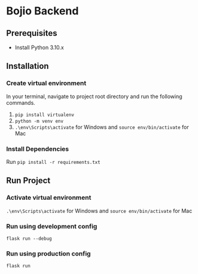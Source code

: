 # Bojio Backend

## Prerequisites
* Install Python 3.10.x

## Installation
### Create virtual environment
In your terminal, navigate to project root directory and run the following commands.
1. `pip install virtualenv`
2. `python -m venv env`
3. `.\env\Scripts\activate` for Windows and `source env/bin/activate` for Mac

### Install Dependencies
Run `pip install -r requirements.txt`

## Run Project
### Activate virtual environment
`.\env\Scripts\activate` for Windows and `source env/bin/activate` for Mac

### Run using development config
`flask run --debug`

### Run using production config
`flask run`
